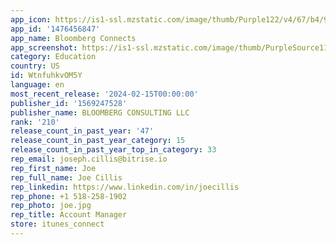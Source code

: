 ```yaml
---
app_icon: https://is1-ssl.mzstatic.com/image/thumb/Purple122/v4/67/b4/91/67b491b3-b30f-1594-1550-5ebb009c4481/Connects_AppIcon-1x_U007emarketing-0-5-0-85-220.png/1024x1024bb.png
app_id: '1476456847'
app_name: Bloomberg Connects
app_screenshot: https://is1-ssl.mzstatic.com/image/thumb/PurpleSource116/v4/7d/73/58/7d735813-94d8-4811-520a-e409808c5bfc/a897a8a4-4f79-4b25-bd2e-9387e12c113d_BBGC_AppStore_6.5_0508.jpg/1242x2688bb.png
category: Education
country: US
id: WtnfuhkvOM5Y
language: en
most_recent_release: '2024-02-15T00:00:00'
publisher_id: '1569247528'
publisher_name: BLOOMBERG CONSULTING LLC
rank: '210'
release_count_in_past_year: '47'
release_count_in_past_year_category: 15
release_count_in_past_year_top_in_category: 33
rep_email: joseph.cillis@bitrise.io
rep_first_name: Joe
rep_full_name: Joe Cillis
rep_linkedin: https://www.linkedin.com/in/joecillis
rep_phone: +1 518-258-1902
rep_photo: joe.jpg
rep_title: Account Manager
store: itunes_connect
---
```

